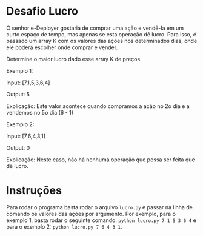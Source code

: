# Desafio Lucro

O senhor e-Deployer gostaria de comprar uma ação e vendê-la em um curto espaço de tempo, mas apenas se esta operação dê lucro. Para isso, é passado um array K com os valores das ações nos determinados dias, onde ele poderá escolher onde comprar e vender.

Determine o maior lucro dado esse array K de preços.

Exemplo 1:


Input: [7,1,5,3,6,4]

Output: 5

Explicação: Este valor acontece quando compramos a ação no 2o dia e a vendemos no 5o dia (6 - 1)




Exemplo 2:

Input: [7,6,4,3,1]

Output: 0

Explicação: Neste caso, não há nenhuma operação que possa ser feita que dê lucro.

# Instruções

Para rodar o programa basta rodar o arquivo `lucro.py` e passar na linha de comando os valores das ações por argumento.
Por exemplo, para o exemplo 1, basta rodar o seguinte comando: `python lucro.py 7 1 5 3 6 4` e para o exemplo 2: `python lucro.py 7 6 4 3 1`.

